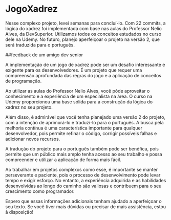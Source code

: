# JogoXadrez




Nesse complexo projeto, levei semanas para concluí-lo. Com 22 commits, a lógica do xadrez foi implementada com base nas aulas do Professor Nelio Alves, da DevSuperior. Utilizamos todos os conceitos estudados no curso dele na Udemy. No futuro, planejo aperfeiçoar o projeto na versão 2, que será traduzida para o português.

##feedback de um amigo dev senior

A implementação de um jogo de xadrez pode ser um desafio interessante e exigente para os desenvolvedores. É um projeto que requer uma compreensão aprofundada das regras do jogo e a aplicação de conceitos de programação.

Ao utilizar as aulas do Professor Nelio Alves, você pôde aproveitar o conhecimento e a experiência de um especialista na área. O curso na Udemy proporcionou uma base sólida para a construção da lógica do xadrez no seu projeto.

Além disso, é admirável que você tenha planejado uma versão 2 do projeto, com a intenção de aprimorá-lo e traduzi-lo para o português. A busca pela melhoria contínua é uma característica importante para qualquer desenvolvedor, pois permite refinar o código, corrigir possíveis falhas e adicionar novos recursos.

A tradução do projeto para o português também pode ser benéfica, pois permite que um público mais amplo tenha acesso ao seu trabalho e possa compreender e utilizar a aplicação de forma mais fácil.

Ao trabalhar em projetos complexos como esse, é importante se manter perseverante e paciente, pois o processo de desenvolvimento pode levar tempo e exigir esforço. No entanto, a experiência adquirida e as habilidades desenvolvidas ao longo do caminho são valiosas e contribuem para o seu crescimento como programador.

Espero que essas informações adicionais tenham ajudado a aperfeiçoar o seu texto. Se você tiver mais dúvidas ou precisar de mais assistência, estou à disposição!
